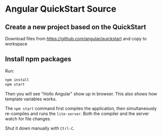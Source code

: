 # Angular QuickStart Source


## Create a new project based on the QuickStart

Download files from  https://github.com/angular/quickstart and copy to workspace


## Install npm packages


Run:

```bash
npm install
npm start
```

Then you will see "Hollo Angular" show up in browser.
This also shows how template variables works.

The `npm start` command first compiles the application, 
then simultaneously re-compiles and runs the `lite-server`.
Both the compiler and the server watch for file changes.

Shut it down manually with `Ctrl-C`.



